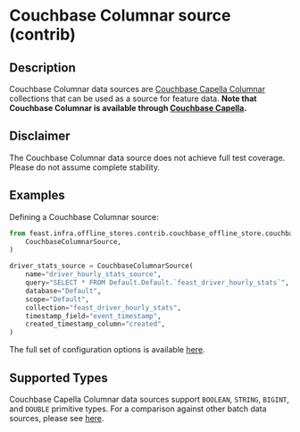 # Couchbase Columnar source (contrib)

## Description

Couchbase Columnar data sources are [Couchbase Capella Columnar](https://docs.couchbase.com/columnar/intro/intro.html) collections that can be used as a source for feature data. **Note that Couchbase Columnar is available through [Couchbase Capella](https://cloud.couchbase.com/).**

## Disclaimer

The Couchbase Columnar data source does not achieve full test coverage.
Please do not assume complete stability.

## Examples

Defining a Couchbase Columnar source:

```python
from feast.infra.offline_stores.contrib.couchbase_offline_store.couchbase_source import (
    CouchbaseColumnarSource,
)

driver_stats_source = CouchbaseColumnarSource(
    name="driver_hourly_stats_source",
    query="SELECT * FROM Default.Default.`feast_driver_hourly_stats`",
    database="Default",
    scope="Default",
    collection="feast_driver_hourly_stats",
    timestamp_field="event_timestamp",
    created_timestamp_column="created",
)
```

The full set of configuration options is available [here](https://rtd.feast.dev/en/master/#feast.infra.offline_stores.contrib.couchbase_offline_store.couchbase_source.CouchbaseColumnarSource).

## Supported Types

Couchbase Capella Columnar data sources support `BOOLEAN`, `STRING`, `BIGINT`, and `DOUBLE` primitive types.
For a comparison against other batch data sources, please see [here](overview.md#functionality-matrix).
